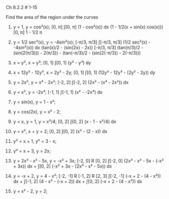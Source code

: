 Ch 8.2.2 # 1-15

Find the area of the region under the curves

1. y = 1, y = cos²(x); 					[0, π]
∫[0, π] (1 - cos²(x)) dx
(1 - 1/2(x + sin(x) cos(x))) [0, π]
1 - 1/2 π

2. y = 1/2 sec²(x), y = -4sin²(x); 		[-π/3, π/3]
∫[-π/3, π/3] (1/2 sec²(x) - -4sin²(x)) dx
(tan(x)/2 - (sin(2x) - 2x)) [-π/3, π/3]
(tan(π/3)/2 - (sin(2(π/3))) - 2(π/3)) - (tan(-π/3)/2 - (sin(2(-π/3)) - 2(-π/3)))


3. x = y², x = y³; 						[0, 1]
∫[0, 1] (y² - y³) dy

4. x = 12y² - 12y³, x = 2y² - 2y; 		[0, 1]
∫[0, 1] (12y² - 12y³ - (2y² - 2y)) dy

5. y = 2x², y = x⁴ - 2x²; 				[-2, 2]
∫[-2, 2] (2x² - (x⁴ - 2x²)) dx

6. y = x², y = -2x⁴;					[-1, 1]
∫[-1, 1] (x² - -2x⁴) dx

7. y = sin(x), y = 1 - x²;

8. y = cos(2x), y = x² - 2;

9. y = x, y = 1, y = x²/4;				[0, 2]
∫[0, 2] (x - 1 - x²/4) dx

10. y = x², x + y = 2;					[0, 2]
∫[0, 2] (x² - (2 - x)) dx

11. y² = x + 1, y² = 3 - x;

12. y² = x + 3, y = 2x;

13. y = 2x³ - x² - 5x, y = -x² + 3x;	[-2, 0] R [0, 2]
∫[-2, 0] (2x³ - x² - 5x - (-x² + 3x)) dx + ∫[0, 2] (-x² + 3x - (2x³ - x² - 5x)) dx

14. y = -x + 2, y = 4 - x²;				[-2, -1] R [-1, 2] R [2, 3]
∫[-2, -1] (-x + 2 - (4 - x²)) dx + ∫[-1, 2] (4 - x² - (-x + 2)) dx + ∫[0, 2] (-x + 2 - (4 - x²)) dx

15. y = x² - 2, y = 2;
